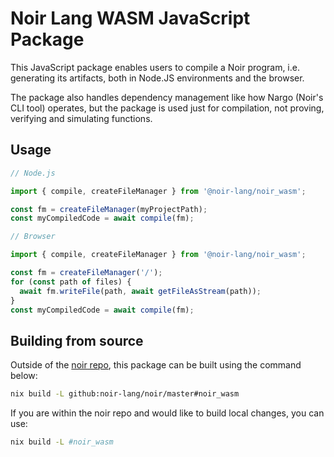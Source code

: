 # Noir Lang WASM JavaScript Package

This JavaScript package enables users to compile a Noir program, i.e. generating its artifacts, both in Node.JS environments and the browser.

The package also handles dependency management like how Nargo (Noir's CLI tool) operates, but the package is used just for compilation, not proving, verifying and simulating functions.

## Usage

```typescript
// Node.js

import { compile, createFileManager } from '@noir-lang/noir_wasm';

const fm = createFileManager(myProjectPath);
const myCompiledCode = await compile(fm);
```

```typescript
// Browser

import { compile, createFileManager } from '@noir-lang/noir_wasm';

const fm = createFileManager('/');
for (const path of files) {
  await fm.writeFile(path, await getFileAsStream(path));
}
const myCompiledCode = await compile(fm);
```

## Building from source

Outside of the [noir repo](https://github.com/noir-lang/noir), this package can be built using the command below:

```bash
nix build -L github:noir-lang/noir/master#noir_wasm
```

If you are within the noir repo and would like to build local changes, you can use:

```bash
nix build -L #noir_wasm
```
